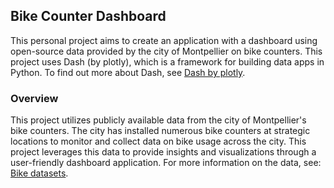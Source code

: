 ## Bike Counter Dashboard

This personal project aims to create an application with a dashboard using open-source data provided by the city of Montpellier on bike counters. This project uses Dash (by plotly), which is a framework for building data apps in Python. To find out more about Dash, see [Dash by plotly](https://dash.plotly.com/).

### Overview
This project utilizes publicly available data from the city of Montpellier's bike counters. The city has installed numerous bike counters at strategic locations to monitor and collect data on bike usage across the city. This project leverages this data to provide insights and visualizations through a user-friendly dashboard application. For more information on the data, see: [Bike datasets](https://data.montpellier3m.fr/dataset/comptages-velo-et-pieton-issus-des-compteurs-de-velo).
